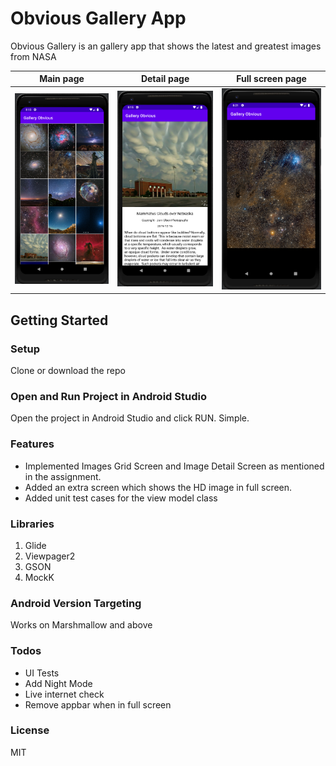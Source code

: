 # Obvious Gallery App
Obvious Gallery is an gallery app that shows the latest and greatest images from NASA

Main page             |  Detail page          |  Full screen page
:-------------------------:|:-------------------------:|:-------------------------:|
![](screenshots/Image-1.png)  |  ![](screenshots/Image-2.png)  |  ![](screenshots/Image-3.png)

## Getting Started
### Setup
Clone or download the repo 

### Open and Run Project in Android Studio
Open the project in Android Studio and click RUN. Simple.

### Features
 - Implemented Images Grid Screen and Image Detail Screen as mentioned in the assignment. 
 - Added an extra screen which shows the HD image in full screen.
 - Added unit test cases for the view model class

### Libraries
1. Glide
2. Viewpager2
3. GSON
4. MockK

### Android Version Targeting
Works on Marshmallow and above

### Todos

 - UI Tests
 - Add Night Mode
 - Live internet check
 - Remove appbar when in full screen


### License

MIT